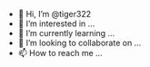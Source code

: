 - 👋 Hi, I’m @tiger322
- 👀 I’m interested in ...
- 🌱 I’m currently learning ...
- 💞️ I’m looking to collaborate on ...
- 📫 How to reach me ...

<!---
tiger322/tiger322 is a ✨ special ✨ repository because its `README.md` (this file) appears on your GitHub profile.
You can click the Preview link to take a look at your changes.
--->
